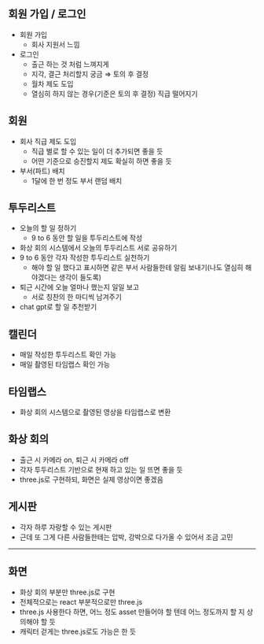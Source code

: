 ## 회원 가입 / 로그인

- 회원 가입
    - 회사 지원서 느낌
- 로그인
    - 출근 하는 것 처럼 느껴지게
    - 지각, 결근 처리할지 궁금 ⇒ 토의 후 결정
    - 월차 제도 도입
    - 열심히 하지 않는 경우(기준은 토의 후 결정) 직급 떨어지기

## 회원

- 회사 직급 제도 도입
    - 직급 별로 할 수 있는 일이 더 추가되면 좋을 듯
    - 어떤 기준으로 승진할지 제도 확실히 하면 좋을 듯
- 부서(파트) 배치
    - 1달에 한 번 정도 부서 랜덤 배치

## 투두리스트

- 오늘의 할 일 정하기
    - 9 to 6 동안 할 일을 투두리스트에 작성
- 화상 회의 시스템에서 오늘의 투두리스트 서로 공유하기
- 9 to 6 동안 각자 작성한 투두리스트 실천하기
    - 해야 할 일 했다고 표시하면 같은 부서 사람들한테 알림 보내기(나도 열심히 해야겠다는 생각이 들도록)
- 퇴근 시간에 오늘 얼마나 했는지 일일 보고
    - 서로 칭찬의 한 마디씩 남겨주기
- chat gpt로 할 일 추천받기

## 캘린더

- 매일 작성한 투두리스트 확인 가능
- 매일 촬영된 타임랩스 확인 가능

## 타임랩스

- 화상 회의 시스템으로 촬영된 영상을 타임랩스로 변환

## 화상 회의

- 출근 시 카메라 on, 퇴근 시 카메라 off
- 각자 투두리스트 기반으로 현재 하고 있는 일 뜨면 좋을 듯
- three.js로 구현하되, 화면은 실제 영상이면 좋겠음

## 게시판

- 각자 하루 자랑할 수 있는 게시판
- 근데 또  그게 다른 사람들한테는 압박, 강박으로 다가올 수 있어서 조금 고민

---

## 화면

- 화상 회의 부분만 three.js로 구현
- 전체적으로는 react 부분적으로만 three.js
- three.js 사용한다 하면, 어느 정도 asset 만들어야 할 텐데 어느 정도까지 할 지 상의해야 할 듯
- 캐릭터 걷게는 three.js로도 가능은 한 듯
